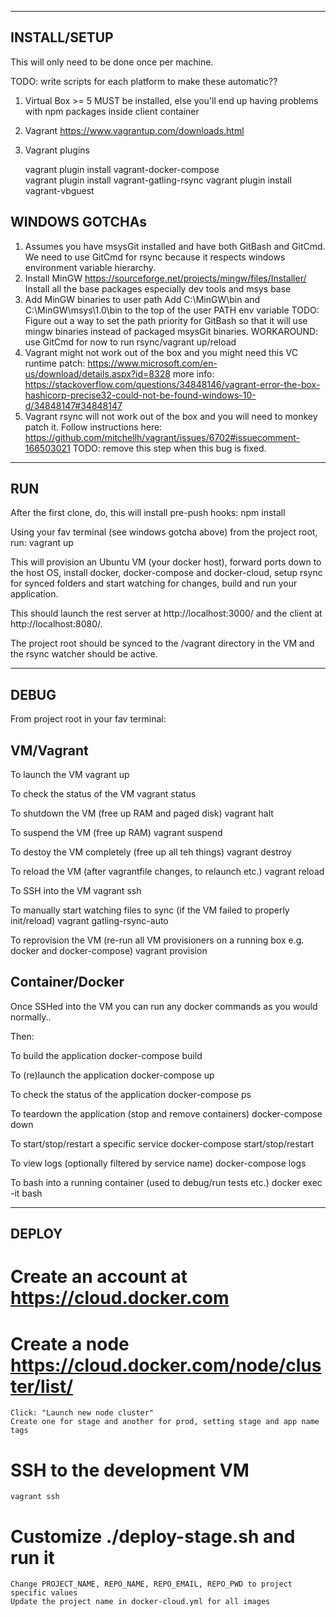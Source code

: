 -----------------------------------
INSTALL/SETUP
-----------------------------------

This will only need to be done once per machine.

TODO: write scripts for each platform to make these automatic??

1. Virtual Box >= 5 MUST be installed, else you'll end up having problems with npm packages inside client container

2. Vagrant
    https://www.vagrantup.com/downloads.html

3. Vagrant plugins

   vagrant plugin install vagrant-docker-compose    
   vagrant plugin install vagrant-gatling-rsync
   vagrant plugin install vagrant-vbguest



WINDOWS GOTCHAs
---------------

1. Assumes you have msysGit installed and have both GitBash and GitCmd. We need to use GitCmd for rsync because it respects windows environment 
    variable hierarchy.
2. Install MinGW
    https://sourceforge.net/projects/mingw/files/Installer/
    Install all the base packages especially dev tools and msys base
3. Add MinGW binaries to user path
    Add C:\MinGW\bin and C:\MinGW\msys\1.0\bin to the top of the user PATH env variable
    TODO: Figure out a way to set the path priority for GitBash so that it will use mingw binaries instead of packaged msysGit binaries. WORKAROUND: use GitCmd for now to run rsync/vagrant up/reload
4. Vagrant might not work out of the box and you might need this VC runtime patch:
    https://www.microsoft.com/en-us/download/details.aspx?id=8328
    more info: https://stackoverflow.com/questions/34848146/vagrant-error-the-box-hashicorp-precise32-could-not-be-found-windows-10-d/34848147#34848147
5. Vagrant rsync will not work out of the box and you will need to monkey patch it. 
    Follow instructions here:
    https://github.com/mitchellh/vagrant/issues/6702#issuecomment-166503021
    TODO: remove this step when this bug is fixed.


-----------------------------------
RUN
-----------------------------------

After the first clone, do, this will install pre-push hooks:
    npm install

Using your fav terminal (see windows gotcha above) from the project root, run:
    vagrant up

This will provision an Ubuntu VM (your docker host), forward ports down to the host OS, install docker, docker-compose
and docker-cloud, setup rsync for synced folders and start watching for changes, build and run your application.

This should launch the rest server at http://localhost:3000/ and the client at http://localhost:8080/.

The project root should be synced to the /vagrant directory in the VM and the rsync watcher should be active.

-----------------------------------
DEBUG
-----------------------------------

From project root in your fav terminal:

VM/Vagrant
----------

To launch the VM 
    vagrant up

To check the status of the VM
    vagrant status

To shutdown the VM (free up RAM and paged disk)
    vagrant halt

To suspend the VM (free up RAM)
    vagrant suspend

To destoy the VM completely (free up all teh things)
    vagrant destroy

To reload the VM (after vagrantfile changes, to relaunch etc.)
    vagrant reload

To SSH into the VM
    vagrant ssh

To manually start watching files to sync (if the VM failed to properly init/reload)
    vagrant gatling-rsync-auto

To reprovision the VM (re-run all VM provisioners on a running box e.g. docker and docker-compose)
    vagrant provision

Container/Docker
----------------

Once SSHed into the VM you can run any docker commands as you would normally..

Then:

To build the application
    docker-compose build

To (re)launch the application
    docker-compose up

To check the status of the application
    docker-compose ps

To teardown the application (stop and remove containers)
    docker-compose down

To start/stop/restart a specific service
    docker-compose start/stop/restart <service-name>

To view logs (optionally filtered by service name)
    docker-compose logs <service-name>

To bash into a running container (used to debug/run tests etc.)
    docker exec -it <container-name> bash


-----------------------------------
DEPLOY
-----------------------------------

# Create an account at https://cloud.docker.com

# Create a node https://cloud.docker.com/node/cluster/list/
    Click: "Launch new node cluster"
    Create one for stage and another for prod, setting stage and app name tags

# SSH to the development VM
    vagrant ssh

# Customize ./deploy-stage.sh and run it
    Change PROJECT_NAME, REPO_NAME, REPO_EMAIL, REPO_PWD to project specific values
    Update the project name in docker-cloud.yml for all images


